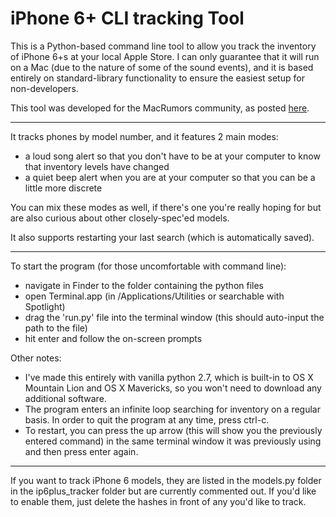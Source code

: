 # iPhone 6+ CLI tracking Tool

This is a Python-based command line tool to allow you track the inventory of iPhone 6+s at your local Apple Store. I can only guarantee that it will run on a Mac (due to the nature of some of the sound events), and it is based entirely on standard-library functionality to ensure the easiest setup for non-developers.

This tool was developed for the MacRumors community, as posted [here](http://forums.macrumors.com/showthread.php?p=19868260#post19868260).

--------

It tracks phones by model number, and it features 2 main modes:
* a loud song alert so that you don't have to be at your computer to know that inventory levels have changed
* a quiet beep alert when you are at your computer so that you can be a little more discrete

You can mix these modes as well, if there's one you're really hoping for but are also curious about other closely-spec'ed models.

It also supports restarting your last search (which is automatically saved).

--------

To start the program (for those uncomfortable with command line):
* navigate in Finder to the folder containing the python files
* open Terminal.app (in /Applications/Utilities or searchable with Spotlight)
* drag the 'run.py' file into the terminal window (this should auto-input the path to the file)
* hit enter and follow the on-screen prompts

Other notes:
* I've made this entirely with vanilla python 2.7, which is built-in to OS X Mountain Lion and OS X Mavericks, so you won't need to download any additional software.
* The program enters an infinite loop searching for inventory on a regular basis. In order to quit the program at any time, press ctrl-c.
* To restart, you can press the up arrow (this will show you the previously entered command) in the same terminal window it was previously using and then press enter again.

--------

If you want to track iPhone 6 models, they are listed in the models.py folder in the ip6plus_tracker folder but are currently commented out. If you'd like to enable them, just delete the hashes in front of any you'd like to track.